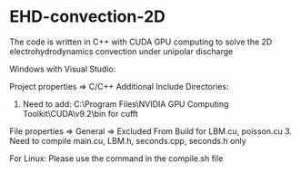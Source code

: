 # EHD-convection-2D
The code is written in C++ with CUDA GPU computing to solve the 2D electrohydrodynamics convection under unipolar discharge

Windows with Visual Studio:

Project properties => C/C++ Additional Include Directories:
1. Need to add: C:\Program Files\NVIDIA GPU Computing Toolkit\CUDA\v9.2\bin for cufft 

File properties => General => Excluded From Build for LBM.cu, poisson.cu
3. Need to compile main.cu, LBM.h, seconds.cpp, seconds.h only

For Linux:
Please use the command in the compile.sh file

